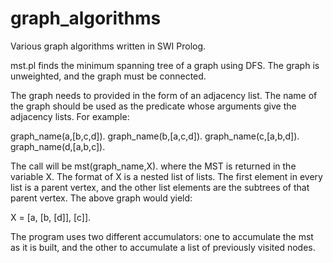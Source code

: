 # graph_algorithms
Various graph algorithms written in SWI Prolog.

mst.pl finds the minimum spanning tree of a graph using DFS. The graph is unweighted, and the graph must be connected. 

The graph needs to provided in the form of an adjacency list. The name of the graph should be used as the predicate whose arguments give the adjacency lists. For example:

graph_name(a,[b,c,d]).
graph_name(b,[a,c,d]).
graph_name(c,[a,b,d]).
graph_name(d,[a,b,c]).


The call will be mst(graph_name,X). where the MST is returned in the variable X. The format of X is a nested list of lists. The first element in every list is a parent vertex, and the other list elements are the subtrees of that parent vertex. The above graph would yield:

X = [a, [b, [d]], [c]].


The program uses two different accumulators: one to accumulate the mst as it is built, and the other to accumulate a list of previously visited nodes.

